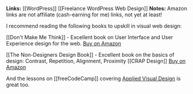 **Links:** [[WordPress]] [[Freelance WordPress Web Design]]
**Notes:** Amazon links are not affiliate (cash-earning for me) links, not yet at least!

I recommend reading the following books to upskill in visual web design:

[[Don't Make Me Think]] - Excellent book on User Interface and User Experience design for the web.
[Buy on Amazon](https://www.amazon.co.uk/Dont-Make-Think-Revisited-Usability/dp/0321965515/ref=sr_1_1?dchild=1&keywords=dont+make+me+think&qid=1621674990&sr=8-1)

[[The Non-Designers Design Book]] - Excellent book on the basics of design: Contrast, Repetition, Alignment, Proximity [[CRAP Design]]
[Buy on Amazon](https://www.amazon.co.uk/Non-Designers-Design-Book-Non-Designers-ebook/dp/B00PWDFWEE/ref=tmm_kin_swatch_0?_encoding=UTF8&qid=1621675040&sr=8-1)


And the lessons on [[freeCodeCamp]] covering [Applied Visual Design](https://www.freecodecamp.org/learn/responsive-web-design/#applied-visual-design) is great too.